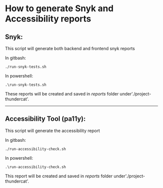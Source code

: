 # How to generate Snyk and Accessibility reports

## Snyk:

This script will generate both backend and frontend snyk reports

In gitbash:

```shell
./run-snyk-tests.sh
```

In powershell:

```shell
.\run-snyk-tests.sh
```

These reports will be created and saved in _reports_ folder under'./project-thundercat'.

---

## Accessibility Tool (pa11y):

This script will generate the accessibility report

In gitbash:

```shell
./run-accessibility-check.sh
```

In powershell:

```shell
.\run-accessibility-check.sh
```

This report will be created and saved in _reports_ folder under'./project-thundercat'.
